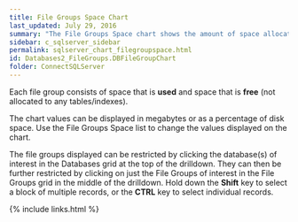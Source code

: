 ```yaml
---
title: File Groups Space Chart
last_updated: July 29, 2016
summary: "The File Groups Space chart shows the amount of space allocated to each file group."
sidebar: c_sqlserver_sidebar
permalink: sqlserver_chart_filegroupspace.html
id: Databases2_FileGroups.DBFileGroupChart
folder: ConnectSQLServer
---
```




Each file group consists of space that is **used** and space that is **free** (not allocated to any tables/indexes).

The chart values can be displayed in megabytes or as a percentage of disk space. Use the File Groups Space list to change the values displayed on the chart.

The file groups displayed can be restricted by clicking the database(s) of interest in the Databases grid at the top of the drilldown. They can then be further restricted by clicking on just the File Groups of interest in the File Groups grid in the middle of the drilldown. Hold down the **Shift** key to select a block of multiple records, or the **CTRL** key to select individual records.


{% include links.html %}

